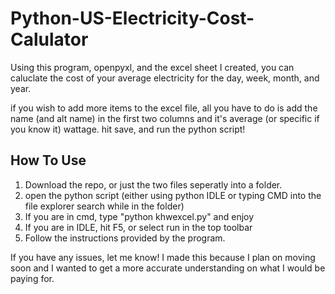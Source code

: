 # Python-US-Electricity-Cost-Calulator
Using this program, openpyxl, and the excel sheet I created, you can caluclate the cost of your average electricity for the day, week, month, and year.

if you wish to add more items to the excel file, all you have to do is add the name (and alt name) in the first two columns and it's average (or specific if you know it) wattage. hit save, and run the python script!

## How To Use
1. Download the repo, or just the two files seperatly into a folder. 
2. open the python script (either using python IDLE or typing CMD into the file explorer search while in the folder)
3. If you are in cmd, type "python khwexcel.py" and enjoy
4. If you are in IDLE, hit F5, or select run in the top toolbar
5. Follow the instructions provided by the program.


If you have any issues, let me know! I made this because I plan on moving soon and I wanted to get a more accurate understanding on what I would be paying for.
